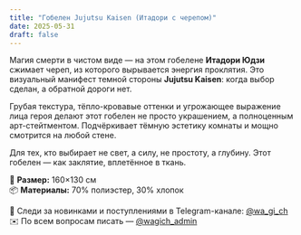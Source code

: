 ```yaml
---
title: "Гобелен Jujutsu Kaisen (Итадори с черепом)"
date: 2025-05-31
draft: false
---
```


Магия смерти в чистом виде — на этом гобелене **Итадори Юдзи** сжимает череп, из которого вырывается энергия проклятия. Это визуальный манифест темной стороны **Jujutsu Kaisen**: когда выбор сделан, а обратной дороги нет.

Грубая текстура, тёпло-кровавые оттенки и угрожающее выражение лица героя делают этот гобелен не просто украшением, а полноценным арт-стейтментом. Подчёркивает тёмную эстетику комнаты и мощно смотрится на любой стене.

Для тех, кто выбирает не свет, а силу, не простоту, а глубину. Этот гобелен — как заклятие, вплетённое в ткань.

🧵 **Размер:** 160×130 см  
📦 **Материалы:** 70% полиэстер, 30% хлопок  

📣 Следи за новинками и поступлениями в Telegram-канале: [@wa_gi_ch](https://t.me/wa_gi_ch)  
✉️ По всем вопросам писать — [@wagich_admin](https://t.me/wagich_admin)

